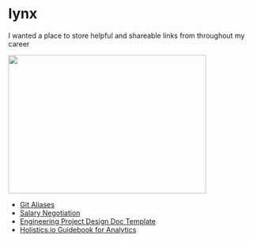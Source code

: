 # lynx
I wanted a place to store helpful and shareable links from throughout my career

<img src="https://media.giphy.com/media/SflABC9FBdRxC/giphy.gif" width="400" height="281" />

- [Git Aliases](https://jonsuh.com/blog/git-command-line-shortcuts/)
- [Salary Negotiation](https://www.kalzumeus.com/2012/01/23/salary-negotiation/)
- [Engineering Project Design Doc Template](https://docs.google.com/document/d/1YiyFJ-52eYSEIrheIMlyWhbPhk1D4wQ4Vo2fnSIAgcQ/edit#heading=h.7o72ngs5yxxk)
- [Holistics.io Guidebook for Analytics](https://cdn.holistics.io/guidebook/the-analytics-stack-guidebook.pdf)
